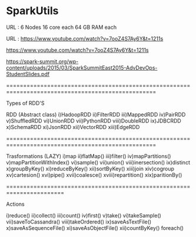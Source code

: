 # SparkUtils

URL : 6 Nodes
16 core each
64 GB RAM each

URL : https://www.youtube.com/watch?v=7ooZ4S7Ay6Y&t=1211s


https://www.youtube.com/watch?v=7ooZ4S7Ay6Y&t=1211s

https://spark-summit.org/wp-content/uploads/2015/03/SparkSummitEast2015-AdvDevOps-StudentSlides.pdf

==================================================================================================

Types of RDD'S

RDD (Abstract class)
i)HadoopRDD
ii)FilterRDD
iii)MappedRDD
iv)PairRDD
v)ShuffledRDD
vi)UnionRDD
vii)PythonRDD
viii)DoubleRDD
ix)JDBCRDD
x)SchemaRDD
xi)JsonRDD
xii)VectorRDD
xiii)EdgeRDD

==================================================================================================


Trasformations (LAZY)
i)map
ii)flatMap()
iii)filter()
iv)mapPartitions()
v)mapPartitionWithIndex()
vi)sample()
vii)union()
viii)inersection()
ix)distinct
x)groupByKey()
xi)reduceByKey()
xii)sortByKey()
xiii)join
xiv)cogroup
xv)cartesion()
xvi)pipe()
xvii)coalesce()
xviii)repartition()
xix)paritionBy()

=======================================================================

Actions

i)reduce()
ii)collect()
iii)count()
iv)first()
v)take()
vi)takeSample()
vii)saveToCassandra()
viii)takeOrdered()
ix)saveAsTextFile()
x)saveAsSequenceFile()
xi)saveAsObjectFile()
xii)countByKey()
foreach()




